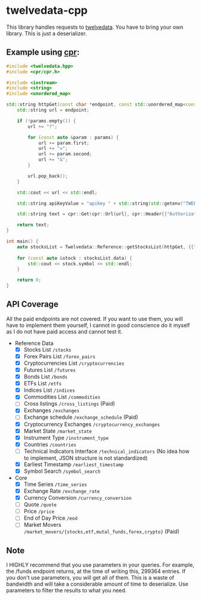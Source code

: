 # twelvedata-cpp

This library handles requests to [twelvedata](https://twelvedata.com). You have to bring your own library. This is just
a deserializer.

## Example using [cpr](https://github.com/libcpr/cpr):

```cpp
#include <twelvedata.hpp>
#include <cpr/cpr.h>

#include <iostream>
#include <string>
#include <unordered_map>

std::string httpGet(const char *endpoint, const std::unordered_map<const char *, const char *> &params) {
    std::string url = endpoint;

    if (!params.empty()) {
        url += "?";

        for (const auto &param : params) {
            url += param.first;
            url += "=";
            url += param.second;
            url += "&";
        }

        url.pop_back();
    }

    std::cout << url << std::endl;

    std::string apiKeyValue = "apikey " + std::string(std::getenv("TWELVEDATA_API_KEY"));

    std::string text = cpr::Get(cpr::Url{url}, cpr::Header{{"Authorization", apiKeyValue}}).text;

    return text;
}

int main() {
    auto stocksList = Twelvedata::Reference::getStocksList(httpGet, {{"symbol", "AAPL"}});
	
    for (const auto &stock : stocksList.data) {
        std::cout << stock.symbol << std::endl;
    }

    return 0;
}
```

## API Coverage

All the paid endpoints are not covered. If you want to use them, you will have to implement them yourself, I cannot in
good conscience do it myself as I do not have paid access and cannot test it.

- Reference Data
    - [x] Stocks List `/stocks`
    - [x] Forex Pairs List `/forex_pairs`
    - [x] Cryptocurrencies List `/cryptocurrencies`
    - [x] Futures List `/futures`
    - [x] Bonds List `/bonds`
    - [x] ETFs List `/etfs`
    - [x] Indices List `/indices`
    - [x] Commodities List `/commodities`
    - [ ] Cross listings `/cross_listings` (Paid)
    - [x] Exchanges `/exchanges`
    - [ ] Exchange schedule `/exchange_schedule` (Paid)
    - [x] Cryptocurrency Exchanges `/cryptocurrency_exchanges`
    - [x] Market State `/market_state`
    - [x] Instrument Type `/instrument_type`
    - [x] Countries `/countries`
    - [ ] Technical Indicators Interface `/technical_indicators` (No idea how to implement, JSON structure is not
      standardized)
    - [x] Earliest Timestamp `/earliest_timestamp`
    - [x] Symbol Search `/symbol_search`
- Core
    - [x] Time Series `/time_series`
    - [x] Exchange Rate `/exchange_rate`
    - [x] Currency Conversion `/currency_conversion`
    - [ ] Quote `/quote`
    - [ ] Price `/price`
    - [ ] End of Day Price `/eod`
    - [ ] Market Movers `/market_movers/{stocks,etf,mutal_funds,forex,crypto}` (Paid)

## Note

I HIGHLY recommend that you use parameters in your queries. For example, the /funds endpoint returns, at the time of
writing this, 299364 entries. If you don't use parameters, you will get all of them. This is a waste of bandwidth and
will take a considerable amount of time to deserialize. Use parameters to filter the results to what you need.